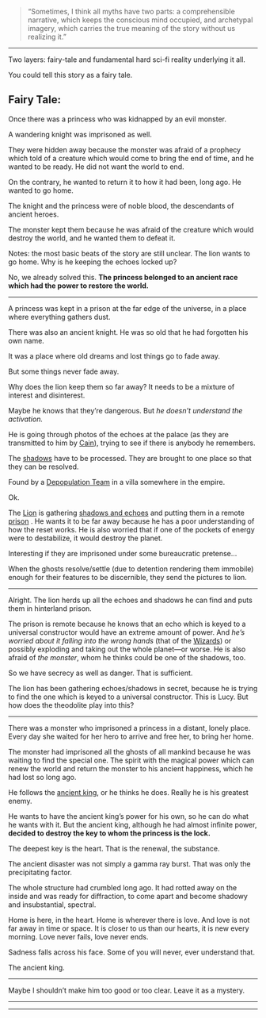 > “Sometimes, I think all myths have two parts: a comprehensible narrative, which keeps the conscious mind occupied, and archetypal imagery, which carries the true meaning of the story without us realizing it.”

***

Two layers: fairy-tale and fundamental hard sci-fi reality underlying it all.

You could tell this story as a fairy tale.

## Fairy Tale:

Once there was a princess who was kidnapped by an evil monster.

A wandering knight was imprisoned as well.

They were hidden away because the monster was afraid of a prophecy which told of a creature which would come to bring the end of time, and he wanted to be ready. He did not want the world to end.

On the contrary, he wanted to return it to how it had been, long ago. He wanted to go home.

The knight and the princess were of noble blood, the descendants of ancient heroes.

The monster kept them because he was afraid of the creature which would destroy the world, and he wanted them to defeat it.

Notes: the most basic beats of the story are still unclear. The lion wants to go home. Why is he keeping the echoes locked up?

No, we already solved this. **The princess belonged to an ancient race which had the power to restore the world.**

***

A princess was kept in a prison at the far edge of the universe, in a place where everything gathers dust.

There was also an ancient knight. He was so old that he had forgotten his own name.

It was a place where old dreams and lost things go to fade away.

But some things never fade away.

Why does the lion keep them so far away? It needs to be a mixture of interest and disinterest.

Maybe he knows that they’re dangerous. But *he doesn’t understand the activation.*

He is going through photos of the echoes at the palace (as they are transmitted to him by [Cain](/p/ac3b4a20469c41c7b61802b2cb877eb1)), trying to see if there is anybody he remembers.

The [shadows](/p/da622103663d4fad8372a8769414cc25) have to be processed. They are brought to one place so that they can be resolved.

Found by a [Depopulation Team](/p/56cb1fe4b44c40209f6739ce34830eb8) in a villa somewhere in the empire.

Ok.

The [Lion](/p/2001b9b679ed4d8abbd8cfb46998773c) is gathering [shadows and echoes](/p/da622103663d4fad8372a8769414cc25) and putting them in a remote [prison](/p/fde64cac01824d63a685fa2cd4695b38) . He wants it to be far away because he has a poor understanding of how the reset works. He is also worried that if one of the pockets of energy were to destabilize, it would destroy the planet.

Interesting if they are imprisoned under some bureaucratic pretense...

When the ghosts resolve/settle (due to detention rendering them immobile) enough for their features to be discernible, they send the pictures to lion.

***

Alright. The lion herds up all the echoes and shadows he can find and puts them in hinterland prison.

The prison is remote because he knows that an echo which is keyed to a universal constructor would have an extreme amount of power. And *he’s worried about it falling into the wrong hands* (that of the [Wizards](/p/e3ff55f45f0143ebac643c1cc37813a3)) or possibly exploding and taking out the whole planet—or worse. He is also afraid of *the monster*, whom he thinks could be one of the shadows, too.

So we have secrecy as well as danger. That is sufficient.

The lion has been gathering echoes/shadows in secret, because he is trying to find the one which is keyed to a universal constructor. This is Lucy. But how does the theodolite play into this?

***

There was a monster who imprisoned a princess in a distant, lonely place. Every day she waited for her hero to arrive and free her, to bring her home.

The monster had imprisoned all the ghosts of all mankind because he was waiting to find the special one. The spirit with the magical power which can renew the world and return the monster to his ancient happiness, which he had lost so long ago.

He follows the [ancient king](/p/c7964e9075b3441eb4bd789fd283aa6a), or he thinks he does. Really he is his greatest enemy.

He wants to have the ancient king’s power for his own, so he can do what he wants with it. But the ancient king, although he had almost infinite power, **decided to destroy the key to whom the princess is the lock.**

The deepest key is the heart. That is the renewal, the substance.

The ancient disaster was not simply a gamma ray burst. That was only the precipitating factor.

The whole structure had crumbled long ago. It had rotted away on the inside and was ready for diffraction, to come apart and become shadowy and insubstantial, spectral.

Home is here, in the heart. Home is wherever there is love. And love is not far away in time or space. It is closer to us than our hearts, it is new every morning. Love never fails, love never ends.

Sadness falls across his face. Some of you will never, ever understand that.

The ancient king.

***

Maybe I shouldn’t make him too good or too clear. Leave it as a mystery.

***

***
